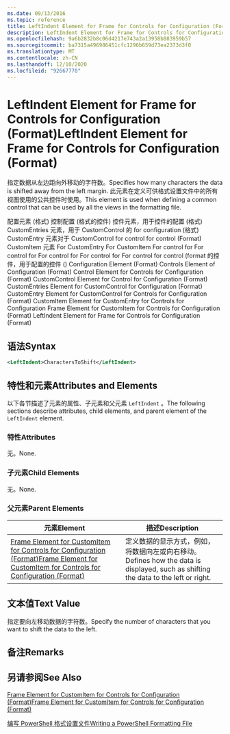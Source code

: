 ```yaml
---
ms.date: 09/13/2016
ms.topic: reference
title: LeftIndent Element for Frame for Controls for Configuration (Format)
description: LeftIndent Element for Frame for Controls for Configuration (Format)
ms.openlocfilehash: 9a6b2832b8c06d4217e743a2a13958b883959b57
ms.sourcegitcommit: ba7315a496986451cfc1296b659d73ea2373d3f0
ms.translationtype: MT
ms.contentlocale: zh-CN
ms.lasthandoff: 12/10/2020
ms.locfileid: "92667770"
---
```

# <a name="leftindent-element-for-frame-for-controls-for-configuration-format"></a><span data-ttu-id="60013-103">LeftIndent Element for Frame for Controls for Configuration (Format)</span><span class="sxs-lookup"><span data-stu-id="60013-103">LeftIndent Element for Frame for Controls for Configuration (Format)</span></span>

<span data-ttu-id="60013-104">指定数据从左边距向外移动的字符数。</span><span class="sxs-lookup"><span data-stu-id="60013-104">Specifies how many characters the data is shifted away from the left margin.</span></span> <span data-ttu-id="60013-105">此元素在定义可供格式设置文件中的所有视图使用的公共控件时使用。</span><span class="sxs-lookup"><span data-stu-id="60013-105">This element is used when defining a common control that can be used by all the views in the formatting file.</span></span>

<span data-ttu-id="60013-106">配置元素 (格式) 控制配置 (格式的控件) 控件元素，用于控件的配置 (格式) CustomEntries 元素，用于 CustomControl 的 for configuration (格式) CustomEntry 元素对于 CustomControl for control for control (Format) CustomItem 元素 For CustomEntry For CustomItem For control for For control for For control for For control for For control for control (format 的控件，用于配置的控件 () </span><span class="sxs-lookup"><span data-stu-id="60013-106">Configuration Element (Format) Controls Element of Configuration (Format) Control Element for Controls for Configuration (Format) CustomControl Element for Control for Configuration (Format) CustomEntries Element for CustomControl for Configuration (Format) CustomEntry Element for CustomControl for Controls for Configuration (Format) CustomItem Element for CustomEntry for Controls for Configuration Frame Element for CustomItem for Controls for Configuration (Format) LeftIndent Element for Frame for Controls for Configuration (Format)</span></span>

## <a name="syntax"></a><span data-ttu-id="60013-107">语法</span><span class="sxs-lookup"><span data-stu-id="60013-107">Syntax</span></span>

```xml
<LeftIndent>CharactersToShift</LeftIndent>
```

## <a name="attributes-and-elements"></a><span data-ttu-id="60013-108">特性和元素</span><span class="sxs-lookup"><span data-stu-id="60013-108">Attributes and Elements</span></span>

<span data-ttu-id="60013-109">以下各节描述了元素的属性、子元素和父元素 `LeftIndent` 。</span><span class="sxs-lookup"><span data-stu-id="60013-109">The following sections describe attributes, child elements, and parent element of the `LeftIndent` element.</span></span>

### <a name="attributes"></a><span data-ttu-id="60013-110">特性</span><span class="sxs-lookup"><span data-stu-id="60013-110">Attributes</span></span>

<span data-ttu-id="60013-111">无。</span><span class="sxs-lookup"><span data-stu-id="60013-111">None.</span></span>

### <a name="child-elements"></a><span data-ttu-id="60013-112">子元素</span><span class="sxs-lookup"><span data-stu-id="60013-112">Child Elements</span></span>

<span data-ttu-id="60013-113">无。</span><span class="sxs-lookup"><span data-stu-id="60013-113">None.</span></span>

### <a name="parent-elements"></a><span data-ttu-id="60013-114">父元素</span><span class="sxs-lookup"><span data-stu-id="60013-114">Parent Elements</span></span>

|<span data-ttu-id="60013-115">元素</span><span class="sxs-lookup"><span data-stu-id="60013-115">Element</span></span>|<span data-ttu-id="60013-116">描述</span><span class="sxs-lookup"><span data-stu-id="60013-116">Description</span></span>|
|-------------|-----------------|
|[<span data-ttu-id="60013-117">Frame Element for CustomItem for Controls for Configuration (Format)</span><span class="sxs-lookup"><span data-stu-id="60013-117">Frame Element for CustomItem for Controls for Configuration (Format)</span></span>](./frame-element-for-customitem-for-controls-for-configuration-format.md)|<span data-ttu-id="60013-118">定义数据的显示方式，例如，将数据向左或向右移动。</span><span class="sxs-lookup"><span data-stu-id="60013-118">Defines how the data is displayed, such as shifting the data to the left or right.</span></span>|

## <a name="text-value"></a><span data-ttu-id="60013-119">文本值</span><span class="sxs-lookup"><span data-stu-id="60013-119">Text Value</span></span>

<span data-ttu-id="60013-120">指定要向左移动数据的字符数。</span><span class="sxs-lookup"><span data-stu-id="60013-120">Specify the number of characters that you want to shift the data to the left.</span></span>

## <a name="remarks"></a><span data-ttu-id="60013-121">备注</span><span class="sxs-lookup"><span data-stu-id="60013-121">Remarks</span></span>

## <a name="see-also"></a><span data-ttu-id="60013-122">另请参阅</span><span class="sxs-lookup"><span data-stu-id="60013-122">See Also</span></span>

[<span data-ttu-id="60013-123">Frame Element for CustomItem for Controls for Configuration (Format)</span><span class="sxs-lookup"><span data-stu-id="60013-123">Frame Element for CustomItem for Controls for Configuration (Format)</span></span>](./frame-element-for-customitem-for-controls-for-configuration-format.md)

[<span data-ttu-id="60013-124">编写 PowerShell 格式设置文件</span><span class="sxs-lookup"><span data-stu-id="60013-124">Writing a PowerShell Formatting File</span></span>](./writing-a-powershell-formatting-file.md)
